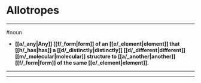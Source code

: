 # Allotropes
---
#noun
- **[[a/_any|Any]] [[f/_form|form]] of an [[e/_element|element]] that [[h/_has|has]] a [[d/_distinctly|distinctly]] [[d/_different|different]] [[m/_molecular|molecular]] structure to [[a/_another|another]] [[f/_form|form]] of the same [[e/_element|element]].**
---
---
